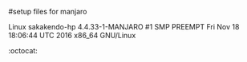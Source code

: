 #setup files for manjaro

Linux sakakendo-hp 4.4.33-1-MANJARO #1 SMP PREEMPT Fri Nov 18 18:06:44 UTC 2016 x86_64 GNU/Linux


:octocat:
